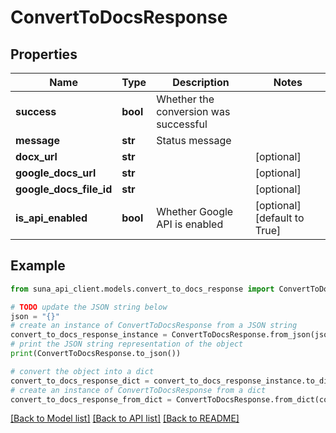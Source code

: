 # ConvertToDocsResponse


## Properties

Name | Type | Description | Notes
------------ | ------------- | ------------- | -------------
**success** | **bool** | Whether the conversion was successful | 
**message** | **str** | Status message | 
**docx_url** | **str** |  | [optional] 
**google_docs_url** | **str** |  | [optional] 
**google_docs_file_id** | **str** |  | [optional] 
**is_api_enabled** | **bool** | Whether Google API is enabled | [optional] [default to True]

## Example

```python
from suna_api_client.models.convert_to_docs_response import ConvertToDocsResponse

# TODO update the JSON string below
json = "{}"
# create an instance of ConvertToDocsResponse from a JSON string
convert_to_docs_response_instance = ConvertToDocsResponse.from_json(json)
# print the JSON string representation of the object
print(ConvertToDocsResponse.to_json())

# convert the object into a dict
convert_to_docs_response_dict = convert_to_docs_response_instance.to_dict()
# create an instance of ConvertToDocsResponse from a dict
convert_to_docs_response_from_dict = ConvertToDocsResponse.from_dict(convert_to_docs_response_dict)
```
[[Back to Model list]](../README.md#documentation-for-models) [[Back to API list]](../README.md#documentation-for-api-endpoints) [[Back to README]](../README.md)


